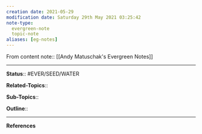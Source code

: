 ```yaml
---
creation date: 2021-05-29
modification date: Saturday 29th May 2021 03:25:42
note-type: 
  evergreen-note
  topic-note
aliases: [eg-notes]
---
```

From content note:: [[Andy Matuschak's Evergreen Notes]]

---

**Status**:: #EVER/SEED/WATER  

**Related-Topics**:: 
	
**Sub-Topics**::
	
**Outline**::

--- 
**References**